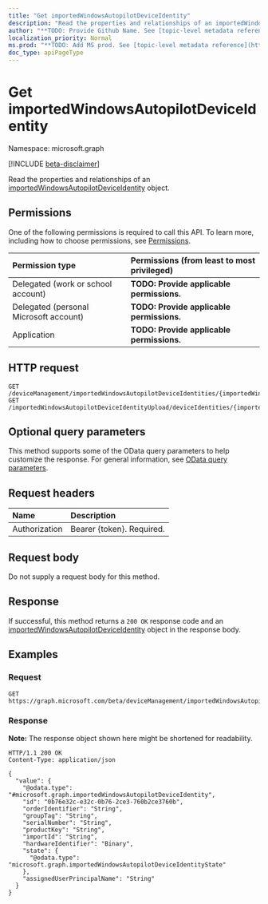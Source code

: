 ```yaml
---
title: "Get importedWindowsAutopilotDeviceIdentity"
description: "Read the properties and relationships of an importedWindowsAutopilotDeviceIdentity object."
author: "**TODO: Provide Github Name. See [topic-level metadata reference](https://msgo.azurewebsites.net/add/document/guidelines/metadata.html#topic-level-metadata)**"
localization_priority: Normal
ms.prod: "**TODO: Add MS prod. See [topic-level metadata reference](https://msgo.azurewebsites.net/add/document/guidelines/metadata.html#topic-level-metadata)**"
doc_type: apiPageType
---
```


# Get importedWindowsAutopilotDeviceIdentity
Namespace: microsoft.graph

[!INCLUDE [beta-disclaimer](../../includes/beta-disclaimer.md)]

Read the properties and relationships of an [importedWindowsAutopilotDeviceIdentity](../resources/intune-importedwindowsautopilotdeviceidentity.md) object.

## Permissions
One of the following permissions is required to call this API. To learn more, including how to choose permissions, see [Permissions](/graph/permissions-reference).

|Permission type|Permissions (from least to most privileged)|
|:---|:---|
|Delegated (work or school account)|**TODO: Provide applicable permissions.**|
|Delegated (personal Microsoft account)|**TODO: Provide applicable permissions.**|
|Application|**TODO: Provide applicable permissions.**|

## HTTP request

<!-- {
  "blockType": "ignored"
}
-->
``` http
GET /deviceManagement/importedWindowsAutopilotDeviceIdentities/{importedWindowsAutopilotDeviceIdentityId}
GET /importedWindowsAutopilotDeviceIdentityUpload/deviceIdentities/{importedWindowsAutopilotDeviceIdentityId}
```

## Optional query parameters
This method supports some of the OData query parameters to help customize the response. For general information, see [OData query parameters](/graph/query-parameters).

## Request headers
|Name|Description|
|:---|:---|
|Authorization|Bearer {token}. Required.|

## Request body
Do not supply a request body for this method.

## Response

If successful, this method returns a `200 OK` response code and an [importedWindowsAutopilotDeviceIdentity](../resources/intune-importedwindowsautopilotdeviceidentity.md) object in the response body.

## Examples

### Request
<!-- {
  "blockType": "request",
  "name": "get_importedwindowsautopilotdeviceidentity"
}
-->
``` http
GET https://graph.microsoft.com/beta/deviceManagement/importedWindowsAutopilotDeviceIdentities/{importedWindowsAutopilotDeviceIdentityId}
```


### Response
**Note:** The response object shown here might be shortened for readability.
<!-- {
  "blockType": "response",
  "truncated": true,
  "@odata.type": "microsoft.graph.importedWindowsAutopilotDeviceIdentity"
}
-->
``` http
HTTP/1.1 200 OK
Content-Type: application/json

{
  "value": {
    "@odata.type": "#microsoft.graph.importedWindowsAutopilotDeviceIdentity",
    "id": "0b76e32c-e32c-0b76-2ce3-760b2ce3760b",
    "orderIdentifier": "String",
    "groupTag": "String",
    "serialNumber": "String",
    "productKey": "String",
    "importId": "String",
    "hardwareIdentifier": "Binary",
    "state": {
      "@odata.type": "microsoft.graph.importedWindowsAutopilotDeviceIdentityState"
    },
    "assignedUserPrincipalName": "String"
  }
}
```

